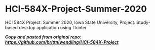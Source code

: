 # HCI-584X-Project-Summer-2020
HCI 584X Project: Summer 2020, Iowa State University,
Project: Study-based desktop application using Tkinter

***Copy and pasted from original repo: https://github.com/brittniwendling/HCI-584X-Project*** 
